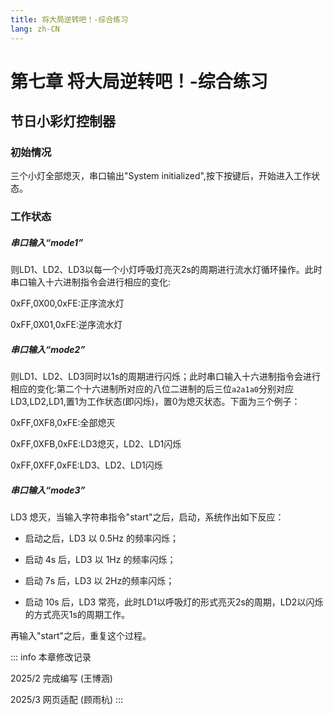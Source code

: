 ```yaml
---
title: 将大局逆转吧！-综合练习
lang: zh-CN
---
```



# 第七章 将大局逆转吧！-综合练习

## 节日小彩灯控制器
### 初始情况
三个小灯全部熄灭，串口输出"System initialized",按下按键后，开始进入工作状态。
### 工作状态

##### 串口输入“mode1”
则LD1、LD2、LD3以每一个小灯呼吸灯亮灭2s的周期进行流水灯循环操作。此时串口输入十六进制指令会进行相应的变化:

0xFF,0X00,0xFE:正序流水灯

0xFF,0X01,0xFE:逆序流水灯

##### 串口输入“mode2”
则LD1、LD2、LD3同时以1s的周期进行闪烁；此时串口输入十六进制指令会进行相应的变化:第二个十六进制所对应的八位二进制的后三位`a2a1a0`分别对应LD3,LD2,LD1,置1为工作状态(即闪烁)，置0为熄灭状态。下面为三个例子：

0xFF,0XF8,0xFE:全部熄灭

0xFF,0XFB,0xFE:LD3熄灭，LD2、LD1闪烁

0xFF,0XFF,0xFE:LD3、LD2、LD1闪烁

##### 串口输入“mode3”

LD3 熄灭，当输入字符串指令"start"之后，启动，系统作出如下反应：

- 启动之后，LD3 以 0.5Hz 的频率闪烁；

- 启动 4s 后，LD3 以 1Hz 的频率闪烁；

- 启动 7s 后，LD3 以 2Hz的频率闪烁；

- 启动 10s 后，LD3 常亮，此时LD1以呼吸灯的形式亮灭2s的周期，LD2以闪烁的方式亮灭1s的周期工作。

再输入"start"之后，重复这个过程。



::: info 本章修改记录 

2025/2 完成编写 (王博涵)

2025/3 网页适配 (顾雨杭) :::
